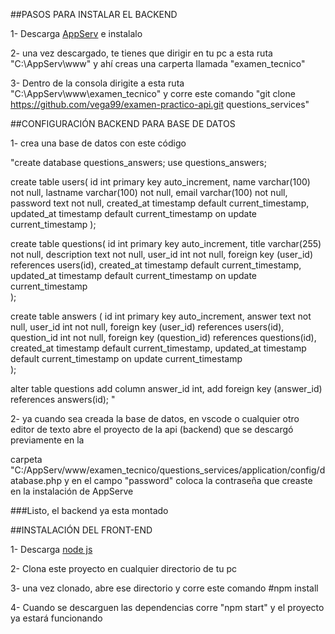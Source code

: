  ##PASOS PARA INSTALAR EL BACKEND
 
 1- Descarga [AppServ](https://www.appserv.org/en/) e instalalo
 
 2- una vez descargado, te tienes que dirigir en tu pc  a esta ruta "C:\AppServ\www"  y ahí creas una carperta llamada "examen_tecnico"
 
 3- Dentro de la consola dirigite a esta ruta "C:\AppServ\www\examen_tecnico" y corre este comando "git clone https://github.com/vega99/examen-practico-api.git questions_services"
 
 
 ##CONFIGURACIÓN BACKEND PARA BASE DE DATOS
 
 1- crea una base de datos con este código
 
"create database questions_answers;
use questions_answers;

create table users(
  id int primary key auto_increment,
  name varchar(100) not null,
  lastname varchar(100) not null,
  email varchar(100) not null,
  password text not null,
  created_at timestamp default current_timestamp,
  updated_at timestamp default current_timestamp on update current_timestamp
);

create table questions(
  id int primary key auto_increment,
  title varchar(255) not null,
  description text not null,
  user_id int not null,
  foreign key (user_id) references users(id),
  created_at timestamp default current_timestamp,
  updated_at timestamp default current_timestamp on update current_timestamp  
);

create table answers (
  id int primary key auto_increment,
  answer text not null,
  user_id int not null,
  foreign key (user_id) references users(id),
  question_id int not null,
  foreign key (question_id) references questions(id),
  created_at timestamp default current_timestamp,
  updated_at timestamp default current_timestamp on update current_timestamp  
);

alter table questions add column answer_id int, add foreign key (answer_id) references answers(id); "

2- ya cuando sea creada la base de datos, en vscode o cualquier otro editor de texto abre el proyecto de la api (backend) que se descargó previamente en la 

carpeta "C:/AppServ/www/examen_tecnico/questions_services/application/config/database.php y en el campo "password" coloca la contraseña que creaste en la instalación de AppServe


###Listo, el backend ya esta montado
 
 
 
 ##INSTALACIÓN DEL FRONT-END

1- Descarga [node js](https://nodejs.org/es/)

2- Clona este proyecto en cualquier directorio de tu pc

3- una vez clonado, abre ese directorio y corre este comando #npm install

4- Cuando se descarguen las dependencias corre "npm start" y el proyecto ya estará funcionando

